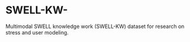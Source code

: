 # SWELL-KW-
Multimodal SWELL knowledge work (SWELL-KW) dataset for research on stress and user modeling. 
